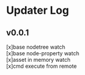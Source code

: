 # Updater Log


## v0.0.1

[x]base nodetree watch\
[x]base node-property watch\
[x]asset in memory watch\
[x]cmd execute from remote